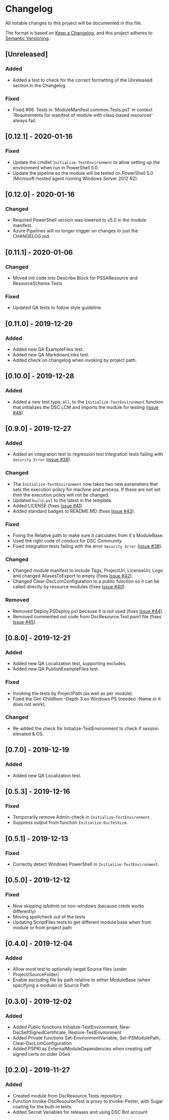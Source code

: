 # Changelog

All notable changes to this project will be documented in this file.

The format is based on [Keep a Changelog](https://keepachangelog.com/en/1.0.0/),
and this project adheres to [Semantic Versioning](https://semver.org/spec/v2.0.0.html).

## [Unreleased]

### Added

- Added a test to check for the correct formatting of the Unreleased section
  in the Changelog

### Fixed

- Fixed #66. Tests in 'ModuleManifest.common.Tests.ps1' in context 'Requirements for manifest of module with class-based resources' always fail.

## [0.12.1] - 2020-01-16

### Fixed

- Update the cmdlet `Initialize-TestEnvironment` to allow setting up
  the environment when run in PowerShell 5.0.
- Update the pipeline so the module will be tested on PowerShell 5.0
  (Microsoft-hosted agent running Windows Server 2012 R2).

## [0.12.0] - 2020-01-16

### Changed

- Required PowerShell version was lowered to v5.0 in the module manifest.
- Azure Pipelines will no longer trigger on changes to just the CHANGELOG.md.

## [0.11.1] - 2020-01-06

### Changed

- Moved init code into Describe Block for PSSAResource and ResourceSchema Tests

### Fixed

- Updated QA tests to follow style guideline.

## [0.11.0] - 2019-12-29

### Added

- Added new QA ExampleFiles test.
- Added new QA MarkdownLinks test.
- Added check on changelog when invoking by project path.

## [0.10.0] - 2019-12-28

### Added

- Added a new test type, `All`, to the `Initialize-TestEnvironment` function
  that initializes the DSC LCM and imports the module for testing ([issue #48](https://github.com/dsccommunity/DscResource.Test/issues/48)).

## [0.9.0] - 2019-12-27

### Added

- Added an integration test to regression test integration tests failing
  with `Security Error` ([issue #38](https://github.com/dsccommunity/DscResource.Test/issues/38)).

### Changed

- The `Initialize-TestEnvironment` now takes two new parameters that sets
  the execution policy for machine and process. If these are not set then
  the execution policy will not be changed.
- Updated `build.ps1` to the latest in the template.
- Added LICENSE (fixes [Issue #41](https://github.com/dsccommunity/DscResource.Test/issues/41)).
- Added standard badges to README.MD (fixes [Issue #43](https://github.com/dsccommunity/DscResource.Test/issues/43)).

### Fixed

- Fixing the Relative path to make sure it calculates from it's ModuleBase.
- Used the right code of conduct for DSC Community.
- Fixed integration tests failing with the error `Security Error`
  ([issue #38](https://github.com/dsccommunity/DscResource.Test/issues/38)).

### Changed

- Changed module manifest to include Tags, ProjectUri, LicenseUri, Logo
  and changed AliasesToExport to empty (fixes [Issue #42](https://github.com/dsccommunity/DscResource.Test/issues/42)).
- Changed Clear-DscLcmConfiguration to a public function so it can be called
  directly by resource modules (fixes [Issue #40](https://github.com/dsccommunity/DscResource.Test/issues/40)).

### Removed

- Removed Deploy.PSDeploy.ps1 because it is not used (fixes [Issue #44](https://github.com/dsccommunity/DscResource.Test/issues/44)).
- Removed commented out code from DscResource.Test.psm1
  file (fixes [Issue #45](https://github.com/dsccommunity/DscResource.Test/issues/45)).

## [0.8.0] - 2019-12-21

### Added

- Added new QA Localization test, supporting excludes.
- Added new QA PublishExampleFiles test.

### Fixed

- Invoking the tests by ProjectPath (as well as per module).
- Fixed the Get-ChildItem -Depth 3 on Windows PS (needed -Name or it does not work).

### Changed

- Re-added the check for Initialize-TestEnvironment to check if session elevated & OS.

## [0.7.0] - 2019-12-19

### Added

- Added new QA Localization test.

## [0.5.3] - 2019-12-16

### Fixed

- Temporarily remove Admin-check in `Initialize-TestEnvironment`.
- Suppress output from function `Initialize-DscTestLcm`.

## [0.5.1] - 2019-12-13

### Fixed

- Correctly detect Windows PowerShell in `Initialize-TestEnvironment`.

## [0.5.0] - 2019-12-12

### Fixed

- Now skipping isAdmin on non-windows (because creds works differently)
- Moving spellcheck out of the tests
- Updating ScriptFiles tests to get different module base when from module or from project path

## [0.4.0] - 2019-12-04

### Added

- Allow most test to optionally target Source files (under Project/SourceFolder)
- Enable excluding file by path relative to either ModuleBase (when specifying a module) or Source Path

## [0.3.0] - 2019-12-02

### Added

- Added Public functions Initialize-TestEnvironment, New-DscSelfSignedCertificate, Restore-TestEnvironment
- Added Private functions Set-EnvironmentVariable, Set-PSModulePath, Clear-DscLcmConfiguration
- Added PSPKI as ExternalModuleDependencies when creating self signed certs on older OSes

## [0.2.0] - 2019-11-27

### Added

- Created module from DscResource.Tests repository.
- Function Invoke-DscResourceTest is proxy to Invoke-Pester, with Sugar coating for
the built-in tests.
- Added Secret Variables for releases and using DSC Bot account
